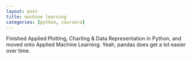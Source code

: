 ```yaml
---
layout: post
title: machine learning
categories: [python, coursera]
---
```


Finished Applied Plotting, Charting & Data Representation in Python, and moved onto Applied Machine Learning. Yeah, pandas does get a lot easier over time. 